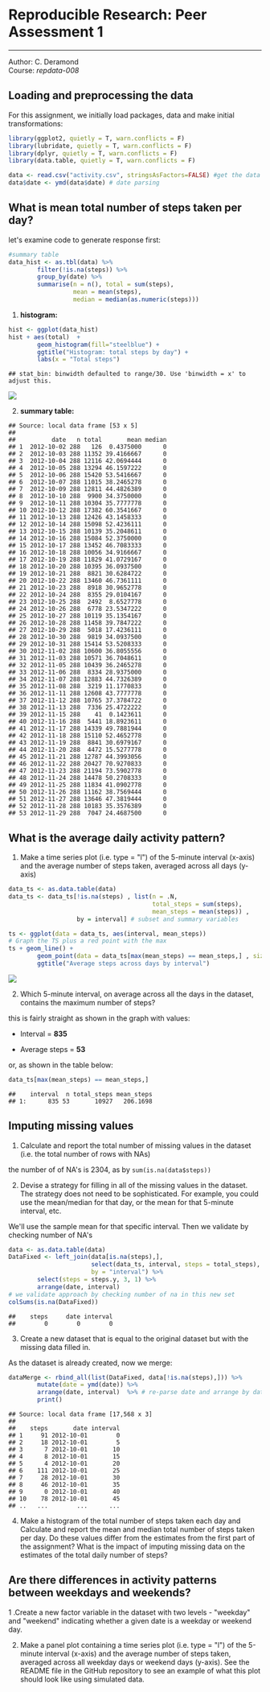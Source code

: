 # Reproducible Research: Peer Assessment 1
------------------------------------------


Author:  C. Deramond  
Course:  *repdata-008* 


## Loading and preprocessing the data

For this assignment, we initially load packages, data and make initial transformations:

```r
library(ggplot2, quietly = T, warn.conflicts = F)
library(lubridate, quietly = T, warn.conflicts = F)
library(dplyr, quietly = T, warn.conflicts = F)
library(data.table, quietly = T, warn.conflicts = F)

data <- read.csv("activity.csv", stringsAsFactors=FALSE) #get the data
data$date <- ymd(data$date) # date parsing              
```


## What is mean total number of steps taken per day?

let's examine code to generate response first:


```r
#summary table
data_hist <- as.tbl(data) %>%
        filter(!is.na(steps)) %>%
        group_by(date) %>%
        summarise(n = n(), total = sum(steps), 
                  mean = mean(steps), 
                  median = median(as.numeric(steps))) 
```

1. **histogram:**


```r
hist <- ggplot(data_hist)
hist + aes(total)  + 
        geom_histogram(fill="steelblue") + 
        ggtitle("Histogram: total steps by day") + 
        labs(x = "Total steps")
```

```
## stat_bin: binwidth defaulted to range/30. Use 'binwidth = x' to adjust this.
```

![](./PA1_template_files/figure-html/unnamed-chunk-3-1.png) 

2. **summary table:** 


```
## Source: local data frame [53 x 5]
## 
##          date   n total       mean median
## 1  2012-10-02 288   126  0.4375000      0
## 2  2012-10-03 288 11352 39.4166667      0
## 3  2012-10-04 288 12116 42.0694444      0
## 4  2012-10-05 288 13294 46.1597222      0
## 5  2012-10-06 288 15420 53.5416667      0
## 6  2012-10-07 288 11015 38.2465278      0
## 7  2012-10-09 288 12811 44.4826389      0
## 8  2012-10-10 288  9900 34.3750000      0
## 9  2012-10-11 288 10304 35.7777778      0
## 10 2012-10-12 288 17382 60.3541667      0
## 11 2012-10-13 288 12426 43.1458333      0
## 12 2012-10-14 288 15098 52.4236111      0
## 13 2012-10-15 288 10139 35.2048611      0
## 14 2012-10-16 288 15084 52.3750000      0
## 15 2012-10-17 288 13452 46.7083333      0
## 16 2012-10-18 288 10056 34.9166667      0
## 17 2012-10-19 288 11829 41.0729167      0
## 18 2012-10-20 288 10395 36.0937500      0
## 19 2012-10-21 288  8821 30.6284722      0
## 20 2012-10-22 288 13460 46.7361111      0
## 21 2012-10-23 288  8918 30.9652778      0
## 22 2012-10-24 288  8355 29.0104167      0
## 23 2012-10-25 288  2492  8.6527778      0
## 24 2012-10-26 288  6778 23.5347222      0
## 25 2012-10-27 288 10119 35.1354167      0
## 26 2012-10-28 288 11458 39.7847222      0
## 27 2012-10-29 288  5018 17.4236111      0
## 28 2012-10-30 288  9819 34.0937500      0
## 29 2012-10-31 288 15414 53.5208333      0
## 30 2012-11-02 288 10600 36.8055556      0
## 31 2012-11-03 288 10571 36.7048611      0
## 32 2012-11-05 288 10439 36.2465278      0
## 33 2012-11-06 288  8334 28.9375000      0
## 34 2012-11-07 288 12883 44.7326389      0
## 35 2012-11-08 288  3219 11.1770833      0
## 36 2012-11-11 288 12608 43.7777778      0
## 37 2012-11-12 288 10765 37.3784722      0
## 38 2012-11-13 288  7336 25.4722222      0
## 39 2012-11-15 288    41  0.1423611      0
## 40 2012-11-16 288  5441 18.8923611      0
## 41 2012-11-17 288 14339 49.7881944      0
## 42 2012-11-18 288 15110 52.4652778      0
## 43 2012-11-19 288  8841 30.6979167      0
## 44 2012-11-20 288  4472 15.5277778      0
## 45 2012-11-21 288 12787 44.3993056      0
## 46 2012-11-22 288 20427 70.9270833      0
## 47 2012-11-23 288 21194 73.5902778      0
## 48 2012-11-24 288 14478 50.2708333      0
## 49 2012-11-25 288 11834 41.0902778      0
## 50 2012-11-26 288 11162 38.7569444      0
## 51 2012-11-27 288 13646 47.3819444      0
## 52 2012-11-28 288 10183 35.3576389      0
## 53 2012-11-29 288  7047 24.4687500      0
```


## What is the average daily activity pattern?

1. Make a time series plot (i.e. type = "l") of the 5-minute interval (x-axis) and the average number of steps taken, averaged across all days (y-axis)


```r
data_ts <- as.data.table(data)
data_ts <- data_ts[!is.na(steps) , list(n = .N, 
                                        total_steps = sum(steps), 
                                        mean_steps = mean(steps)) , 
                   by = interval] # subset and summary variables

ts <- ggplot(data = data_ts, aes(interval, mean_steps))
# Graph the TS plus a red point with the max
ts + geom_line() + 
        geom_point(data = data_ts[max(mean_steps) == mean_steps,] , size = 3, col = "red") +
        ggtitle("Average steps across days by interval")
```

![](./PA1_template_files/figure-html/unnamed-chunk-5-1.png) 


2. Which 5-minute interval, on average across all the days in the dataset, contains the maximum number of steps?

this is fairly straight as shown in the graph with values:

- Interval = **835**

- Average steps = **53**


or, as shown in the table below:

```r
data_ts[max(mean_steps) == mean_steps,]
```

```
##    interval  n total_steps mean_steps
## 1:      835 53       10927   206.1698
```



## Imputing missing values

1. Calculate and report the total number of missing values in the dataset (i.e. the total number of rows with NAs)

the number of of NA's is 2304, as by `sum(is.na(data$steps))`


2. Devise a strategy for filling in all of the missing values in the dataset. The strategy does not need to be sophisticated. For example, you could use the mean/median for that day, or the mean for that 5-minute interval, etc.

We'll use the sample mean for that specific interval. Then we validate by checking number of NA's


```r
data <- as.data.table(data)
DataFixed <- left_join(data[is.na(steps),], 
                       select(data_ts, interval, steps = total_steps), 
                       by = "interval") %>%
        select(steps = steps.y, 3, 1) %>%
        arrange(date, interval)
# we validate approach by checking number of na in this new set
colSums(is.na(DataFixed))
```

```
##    steps     date interval 
##        0        0        0
```


3. Create a new dataset that is equal to the original dataset but with the missing data filled in.

As the dataset is already created, now we merge:


```r
dataMerge <- rbind_all(list(DataFixed, data[!is.na(steps),])) %>%
        mutate(date = ymd(date)) %>%
        arrange(date, interval)  %>% # re-parse date and arrange by date, interval
        print()
```

```
## Source: local data frame [17,568 x 3]
## 
##    steps       date interval
## 1     91 2012-10-01        0
## 2     18 2012-10-01        5
## 3      7 2012-10-01       10
## 4      8 2012-10-01       15
## 5      4 2012-10-01       20
## 6    111 2012-10-01       25
## 7     28 2012-10-01       30
## 8     46 2012-10-01       35
## 9      0 2012-10-01       40
## 10    78 2012-10-01       45
## ..   ...        ...      ...
```


4. Make a histogram of the total number of steps taken each day and Calculate and report the mean and median total number of steps taken per day. Do these values differ from the estimates from the first part of the assignment? What is the impact of imputing missing data on the estimates of the total daily number of steps?



## Are there differences in activity patterns between weekdays and weekends?

1 .Create a new factor variable in the dataset with two levels - "weekday" and "weekend" indicating whether a given date is a weekday or weekend day.


2. Make a panel plot containing a time series plot (i.e. type = "l") of the 5-minute interval (x-axis) and the average number of steps taken, averaged across all weekday days or weekend days (y-axis). See the README file in the GitHub repository to see an example of what this plot should look like using simulated data.
